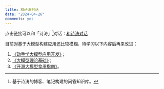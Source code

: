 ```yaml
---
title: 和诗涛对话
date: "2024-04-26"
comments: yes
---
```


点击链接可以和「诗涛」[^1]对话：[和诗涛对话](http://49.234.56.82:8080/ui/chat/fcfe1ed7c595cbce)

[^1]: 基于诗涛的博客、笔记构建的问答知识库。

目前对基于大模型构建应用还比较模糊，待学习以下内容后再来改进：

1. [《动手学大模型应用开发》](https://datawhalechina.github.io/llm-universe/#/)；
1. [《大模型理论基础》](https://datawhalechina.github.io/so-large-lm/#/)；
1. [《开源大模型食用指南》](https://github.com/datawhalechina/self-llm)。

<!--
<iframe 
src="http://49.234.56.82:8080/ui/chat/fcfe1ed7c595cbce"
style="width: 620px; height: 780px;" 
frameborder="0">
</iframe>

<script 
async
defer
src="http://49.234.56.82:8080/api/application/embed?protocol=http&host=49.234.56.82:8080&token=fcfe1ed7c595cbce">
</script>
-->
